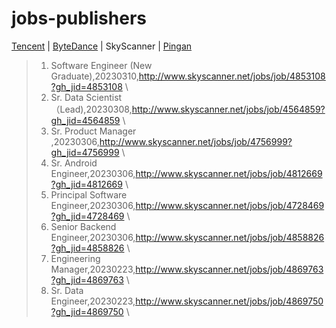 # jobs-publishers 
[Tencent](Tencent.md) | [ByteDance](ByteDance.md) | SkyScanner | [Pingan](Pingan.md)
>1. Software Engineer (New Graduate),20230310,http://www.skyscanner.net/jobs/job/4853108?gh_jid=4853108 \ 
>2. Sr. Data Scientist （Lead),20230308,http://www.skyscanner.net/jobs/job/4564859?gh_jid=4564859 \ 
>3. Sr. Product Manager ,20230306,http://www.skyscanner.net/jobs/job/4756999?gh_jid=4756999 \ 
>4. Sr. Android Engineer,20230306,http://www.skyscanner.net/jobs/job/4812669?gh_jid=4812669 \ 
>5. Principal Software Engineer,20230306,http://www.skyscanner.net/jobs/job/4728469?gh_jid=4728469 \ 
>6. Senior Backend Engineer,20230306,http://www.skyscanner.net/jobs/job/4858826?gh_jid=4858826 \ 
>7. Engineering Manager,20230223,http://www.skyscanner.net/jobs/job/4869763?gh_jid=4869763 \ 
>8. Sr. Data Engineer,20230223,http://www.skyscanner.net/jobs/job/4869750?gh_jid=4869750 \ 
